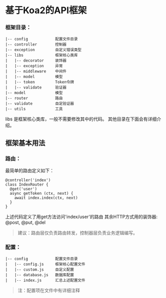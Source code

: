 基于Koa2的API框架
====================

### 框架目录：
~~~
|-- config            配置文件目录
|-- controller        控制器
|-- exception         自定义错误类型
|-- libs              框架核心类库
|   |-- decorator     装饰器
|   |-- exception     异常
|   |-- middleware    中间件
|   |-- model         模型
|   |-- token         Token令牌
|   |-- validate      验证器
|-- model             模型
|-- router            路由
|-- validate          自定验证器
|-- utils             工具  
~~~
libs 是框架核心类库，一般不需要修改其中的代码。
其他目录在下面会有详细介绍。

## 框架基本用法
### 路由：
最简单的路由定义如下：
```
@controller('index')
class IndexRouter {
  @get('user')
  async getToken (ctx, next) {
    await index.index(ctx, next)
  }
}
```
上述代码定义了用get方法访问'index/user'的路由
其余HTTP方式用的装饰器: @post, @put, @del

>建议：路由层仅负责路由转发，控制器层负责业务逻辑编写。


### 配置：
```
|-- config            配置文件目录
|   |-- config.js     框架核心配置文件
|   |-- custom.js     自定义配置
|   |-- database.js   数据库配置
|   |-- index.js      汇总上述配置文件
```
>注：配置项在文件中有详细注释
